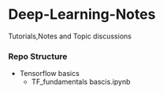 # Deep-Learning-Notes
Tutorials,Notes and Topic discussions

### Repo Structure
* Tensorflow basics
  * TF_fundamentals bascis.ipynb 
